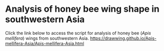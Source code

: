 # Analysis of honey bee wing shape in southwestern Asia

Click the link below to access the script for analysis of honey bee (*Apis mellifera*) wings from southwestern Asia. 
<https://drawwing.github.io/Apis-mellifera-Asia/Apis-mellifera-Asia.html>